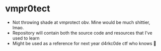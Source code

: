 # vmpr0tect
- Not throwing shade at vmprotect obv. Mine would be much shittier, lmao.
- Repository will contain both the source code and resources that I've used to learn
- Might be used as a reference for next year d4rkc0de ctf who knows 🗿